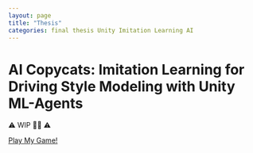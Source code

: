 ```yaml
---
layout: page
title: "Thesis"
categories: final thesis Unity Imitation Learning AI 
---
```


# AI Copycats: Imitation Learning for Driving Style Modeling with Unity ML-Agents

⚠ WIP 👷‍♂️ ⚠

[Play My Game!](https://play.unity.com/en/games/a3a8144d-4125-4184-b532-56d1286fb004/kart-data-collection)